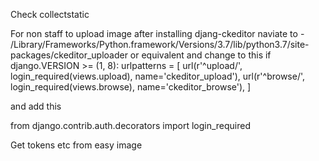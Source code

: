 Check collectstatic

For non staff to upload image after installing djang-ckeditor naviate to -
/Library/Frameworks/Python.framework/Versions/3.7/lib/python3.7/site-packages/ckeditor_uploader
or equivalent and change to this 
if django.VERSION >= (1, 8):
    urlpatterns = [
        url(r'^upload/', login_required(views.upload), name='ckeditor_upload'),
        url(r'^browse/', login_required(views.browse), name='ckeditor_browse'),
    ]

and add this

from django.contrib.auth.decorators import login_required

Get tokens etc from easy image